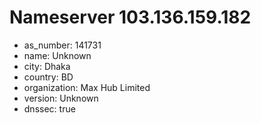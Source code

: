 # Nameserver 103.136.159.182

* as_number: 141731
* name: Unknown
* city: Dhaka
* country: BD
* organization: Max Hub Limited
* version: Unknown
* dnssec: true

